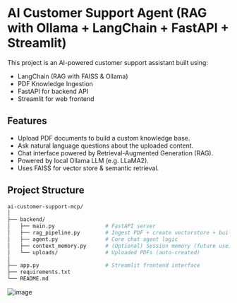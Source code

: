 # AI Customer Support Agent (RAG with Ollama + LangChain + FastAPI + Streamlit)

This project is an AI-powered customer support assistant built using:

- LangChain (RAG with FAISS & Ollama)
- PDF Knowledge Ingestion
- FastAPI for backend API
- Streamlit for web frontend

##  Features

- Upload PDF documents to build a custom knowledge base.
- Ask natural language questions about the uploaded content.
- Chat interface powered by Retrieval-Augmented Generation (RAG).
- Powered by local Ollama LLM (e.g. LLaMA2).
- Uses FAISS for vector store & semantic retrieval.

## Project Structure

```bash
ai-customer-support-mcp/
│
├── backend/
│   ├── main.py                # FastAPI server
│   ├── rag_pipeline.py        # Ingest PDF + create vectorstore + build RAG chain
│   ├── agent.py               # Core chat agent logic
│   ├── context_memory.py      # (Optional) Session memory (future use)
│   └── uploads/               # Uploaded PDFs (auto-created)
│
├── app.py                     # Streamlit frontend interface
├── requirements.txt
└── README.md
```

![image](https://github.com/user-attachments/assets/17e6bb96-caad-45f9-9e36-2268ee14a339)
